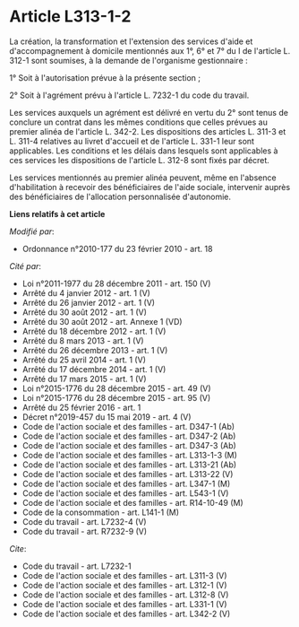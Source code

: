# Article L313-1-2

La création, la transformation et l'extension des services d'aide et d'accompagnement à domicile mentionnés aux 1°, 6° et 7°
du I de l'article L. 312-1 sont soumises, à la demande de l'organisme gestionnaire : 

1° Soit à l'autorisation prévue à la présente section ; 

2° Soit à l'agrément prévu à l'article L. 7232-1 du code du travail. 

Les services auxquels un agrément est délivré en vertu du 2° sont tenus de conclure un contrat dans les mêmes conditions que
celles prévues au premier alinéa de l'article L. 342-2. Les dispositions des articles L. 311-3 et L. 311-4 relatives au
livret d'accueil et de l'article L. 331-1 leur sont applicables. Les conditions et les délais dans lesquels sont applicables
à ces services les dispositions de l'article L. 312-8 sont fixés par décret. 

Les services mentionnés au premier alinéa peuvent, même en l'absence d'habilitation à recevoir des bénéficiaires de l'aide
sociale, intervenir auprès des bénéficiaires de l'allocation personnalisée d'autonomie.

**Liens relatifs à cet article**

_Modifié par_:

  - Ordonnance n°2010-177 du 23 février 2010 - art. 18

_Cité par_:

  - Loi n°2011-1977 du 28 décembre 2011 - art. 150 (V)
  - Arrêté du 4 janvier 2012 - art. 1 (V)
  - Arrêté du 26 janvier 2012 - art. 1 (V)
  - Arrêté du 30 août 2012 - art. 1 (V)
  - Arrêté du 30 août 2012 - art. Annexe 1 (VD)
  - Arrêté du 18 décembre 2012 - art. 1 (V)
  - Arrêté du 8 mars 2013 - art. 1 (V)
  - Arrêté du 26 décembre 2013 - art. 1 (V)
  - Arrêté du 25 avril 2014 - art. 1 (V)
  - Arrêté du 17 décembre 2014 - art. 1 (V)
  - Arrêté du 17 mars 2015 - art. 1 (V)
  - Loi n°2015-1776 du 28 décembre 2015 - art. 49 (V)
  - Loi n°2015-1776 du 28 décembre 2015 - art. 95 (V)
  - Arrêté du 25 février 2016 - art. 1
  - Décret n°2019-457 du 15 mai 2019 - art. 4 (V)
  - Code de l'action sociale et des familles - art. D347-1 (Ab)
  - Code de l'action sociale et des familles - art. D347-2 (Ab)
  - Code de l'action sociale et des familles - art. D347-3 (Ab)
  - Code de l'action sociale et des familles - art. L313-1-3 (M)
  - Code de l'action sociale et des familles - art. L313-21 (Ab)
  - Code de l'action sociale et des familles - art. L313-22 (V)
  - Code de l'action sociale et des familles - art. L347-1 (M)
  - Code de l'action sociale et des familles - art. L543-1 (V)
  - Code de l'action sociale et des familles - art. R14-10-49 (M)
  - Code de la consommation - art. L141-1 (M)
  - Code du travail - art. L7232-4 (V)
  - Code du travail - art. R7232-9 (V)

_Cite_:

  - Code du travail - art. L7232-1
  - Code de l'action sociale et des familles - art. L311-3 (V)
  - Code de l'action sociale et des familles - art. L312-1 (V)
  - Code de l'action sociale et des familles - art. L312-8 (V)
  - Code de l'action sociale et des familles - art. L331-1 (V)
  - Code de l'action sociale et des familles - art. L342-2 (V)
